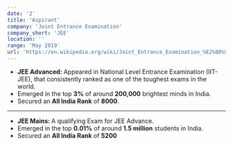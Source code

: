 ```yaml
---
date: '2'
title: 'Aspirant'
company: 'Joint Entrance Examination'
company_short: 'JEE'
location: ''
range: 'May 2019'
url: 'https://en.wikipedia.org/wiki/Joint_Entrance_Examination_%E2%80%93_Advanced'
---
```


- <b>JEE Advanced: </b>Appeared in National Level Entrance Examination (IIT-JEE), that consistently ranked as one of the toughest exams in the world.
- Emerged in the top <b>3%</b> of around <b>200,000</b> brightest minds in India.
- Secured an <b>All India Rank</b> of <b>8000</b>.

---

- <b>JEE Mains: </b>A qualifying Exam for JEE Advance.
- Emerged in the top <b>0.01%</b> of around <b>1.5 million</b> students in India.
- Secured an <b>All India Rank</b> of <b>5200</b>

